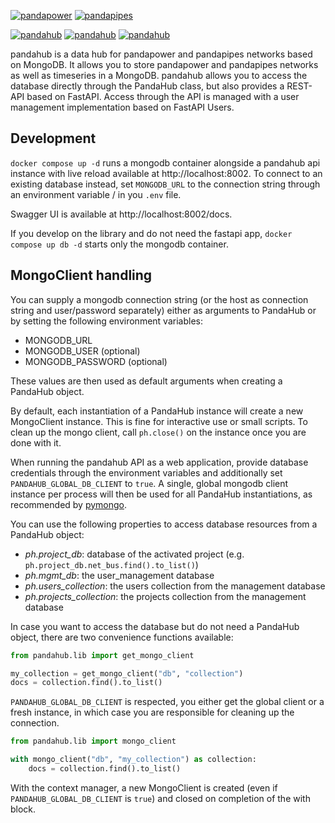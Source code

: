 [![pandapower](https://www.pandapower.org/images/pp.svg)](https://www.pandapower.org)         [![pandapipes](https://www.pandapipes.org/images/pp.svg)](https://www.pandapipes.org)

[![pandahub](https://img.shields.io/pypi/v/pandahub?label=pypi%20package&color=green)](https://pypi.org/project/pandahub/) [![pandahub](https://img.shields.io/pypi/pyversions/pandahub.svg)](https://pypi.org/project/pandahub/) [![pandahub](https://img.shields.io/badge/License-BSD%203--Clause-blue.svg)](https://github.com/e2nIEE/pandahub/blob/master/LICENSE)

pandahub is a data hub for pandapower and pandapipes networks based on MongoDB. It allows you to store pandapower and
pandapipes networks as well as timeseries in a MongoDB. pandahub allows you to access the database directly through the PandaHub class,
but also provides a REST-API based on FastAPI. Access through the API is managed with a user management implementation based on FastAPI Users.

## Development
`docker compose up -d` runs a mongodb container alongside a pandahub api instance with live reload available
at http://localhost:8002. To connect to an existing database instead, set `MONGODB_URL` to the connection string through an environment variable / in you `.env` file.

Swagger UI is available at http://localhost:8002/docs.

If you develop on the library and do not need the fastapi app, `docker compose up db -d` starts only the mongodb
container.

## MongoClient handling

You can supply a mongodb connection string (or the host as connection string and user/password separately) either as arguments to PandaHub
or by setting the following environment variables:

* MONGODB_URL
* MONGODB_USER (optional)
* MONGODB_PASSWORD (optional)

These values are then used as default arguments when creating a PandaHub object.

By default, each instantiation of a PandaHub instance will create a new MongoClient instance. This is fine for interactive use or small scripts. To clean up the mongo client, call `ph.close()` on the instance once you are done with it.

When running the pandahub API as a web application, provide database credentials through the environment variables and additionally set `PANDAHUB_GLOBAL_DB_CLIENT` to `true`.
A single, global mongodb client instance per process will then be used for all PandaHub instantiations, as recommended by [pymongo](https://pymongo.readthedocs.io/en/stable/faq.html#how-does-connection-pooling-work-in-pymongo).

You can use the following properties to access database resources from a PandaHub object:

* *ph.project_db*: database of the activated project (e.g. `ph.project_db.net_bus.find().to_list()`)
* *ph.mgmt_db*: the user_management database
* *ph.users_collection*: the users collection from the management database
* *ph.projects_collection*: the projects collection from the management database


In case you want to access the database but do not need a PandaHub object, there are two convenience functions available:

```python
from pandahub.lib import get_mongo_client

my_collection = get_mongo_client("db", "collection")
docs = collection.find().to_list()
```
`PANDAHUB_GLOBAL_DB_CLIENT` is respected, you either get the global client or a fresh instance, in which case you are responsible for cleaning up the connection.

```python
from pandahub.lib import mongo_client

with mongo_client("db", "my_collection") as collection:
    docs = collection.find().to_list()
```
With the context manager, a new MongoClient is created (even if `PANDAHUB_GLOBAL_DB_CLIENT` is `true`) and closed on completion of the with block.
